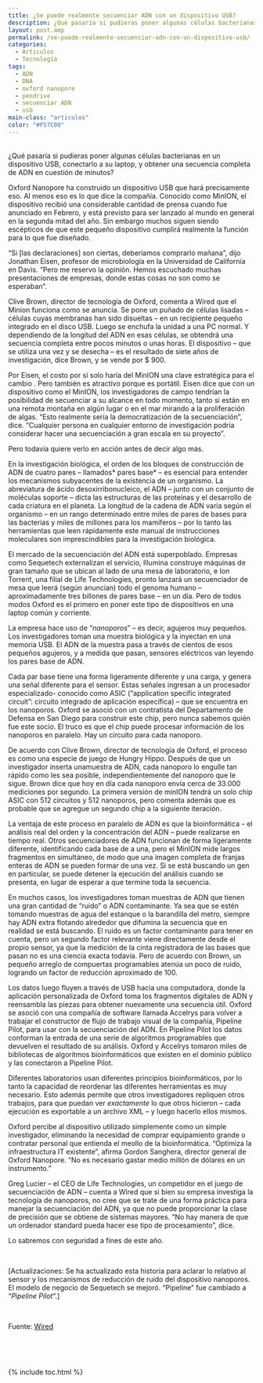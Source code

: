 ```yaml
---
title: ¿Se puede realmente secuenciar ADN con un dispositivo USB?
description: ¿Qué pasaría si pudieras poner algunas células bacterianas en un dispositivo USB, conectarlo a su laptop, y obtener una secuencia completa de ADN en cuestión de minutos?
layout: post.amp
permalink: /se-puede-realmente-secuenciar-adn-con-un-dispositivo-usb/
categories:
  - Articulos
  - Tecnología
tags:
  - ADN
  - DNA
  - oxford nanopore
  - pendrive
  - secuenciar ADN
  - usb
main-class: "articulos"
color: "#F57C00"
---
```

[<amp-img on="tap:lightbox1" role="button" tabindex="0" layout="responsive" src="/assets/img/2012/05/Oxford-Nanopore-MinION1.jpeg" alt="" title="Oxford-Nanopore-MinION" width="660px" height="440px" />][1]  
¿Qué pasaría si pudieras poner algunas células bacterianas en un dispositivo USB, conectarlo a su laptop, y obtener una secuencia completa de ADN en cuestión de minutos?  

<!--ad-->


Oxford Nanopore ha construido un dispositivo USB que hará precisamente eso. Al menos eso es lo que dice la compañía. Conocido como MinION, el dispositivo recibió una considerable cantidad de prensa cuando fue anunciado en Febrero, y está previsto para ser lanzado al mundo en general en la segunda mitad del año. Sin embargo muchos siguen siendo escépticos de que este pequeño dispositivo cumplirá realmente la función para lo que fue diseñado.

&#8220;Si [las declaraciones] son ciertas, deberíamos comprarlo mañana&#8221;, dijo Jonathan Eisen, profesor de microbiología en la Universidad de California en Davis. &#8220;Pero me reservo la opinión. Hemos escuchado muchas presentaciones de empresas, donde estas cosas no son como se esperaban&#8221;.

Clive Brown, director de tecnología de Oxford, comenta a Wired que el Minion funciona como se anuncia. Se pone un puñado de células lisadas &#8211; células cuyas membranas han sido disueltas &#8211; en un recipiente pequeño integrado en el disco USB. Luego se enchufa la unidad a una PC normal. Y dependiendo de la longitud del ADN en esas células, se obtendrá una secuencia completa entre pocos minutos o unas horas. El dispositivo &#8211; que se utiliza una vez y se desecha &#8211; es el resultado de siete años de investigación, dice Brown, y se vende por $ 900.

Por Eisen, el costo por sí solo haría del MinION una clave estratégica para el cambio . Pero también es atractivo porque es portátil. Eisen dice que con un dispositivo como el MinION, los investigadores de campo tendrían la posibilidad de secuenciar a su alcance en todo momento, tanto si están en una remota montaña en algún lugar o en el mar mirando a la proliferación de algas. &#8220;Esto realmente sería la democratización de la secuenciación&#8221;, dice. &#8220;Cualquier persona en cualquier entorno de investigación podría considerar hacer una secuenciación a gran escala en su proyecto&#8221;.

Pero todavía quiere verlo en acción antes de decir algo más.

En la investigación biológica, el orden de los bloques de construcción de ADN de cuatro pares &#8211; llamados* pares base* &#8211; es esencial para entender los mecanismos subyacentes de la existencia de un organismo. La abreviatura de ácido desoxirribonucleico, el ADN &#8211; junto con un conjunto de moléculas soporte &#8211; dicta las estructuras de las proteínas y el desarrollo de cada criatura en el planeta. La longitud de la cadena de ADN varía según el organismo &#8211; en un rango determinado entre miles de pares de bases para las bacterias y miles de millones para los mamíferos &#8211; por lo tanto las herramientas que leen rápidamente este manual de instrucciones moleculares son imprescindibles para la investigación biológica.

El mercado de la secuenciación del ADN está superpoblado. Empresas como Sequetech externalizan el servicio, Illumina construye máquinas de gran tamaño que se ubican al lado de una mesa de laboratorio, e Ion Torrent, una filial de Life Technologies, pronto lanzará un secuenciador de mesa que leerá (según anuncian) todo el genoma humano &#8211; aproximadamente tres billones de pares base &#8211; en un día. Pero de todos modos Oxford es el primero en poner este tipo de dispositivos en una laptop común y corriente.

La empresa hace uso de &#8220;*nanoporos*&#8221; &#8211; es decir, agujeros muy pequeños. Los investigadores toman una muestra biológica y la inyectan en una memoria USB. El ADN de la muestra pasa a través de cientos de esos pequeños agujeros, y a medida que pasan, sensores eléctricos van leyendo los pares base de ADN.

Cada par base tiene una forma ligeramente diferente y una carga, y genera una señal diferente para el sensor. Estas señales ingresan a un procesador especializado- conocido como ASIC (&#8220;application specific integrated circuit&#8221;: circuito integrado de aplicación específica) &#8211; que se encuentra en los nanoporos. Oxford se asoció con un contratista del Departamento de Defensa en San Diego para construir este chip, pero nunca sabemos quién fue este socio. El truco es que el chip puede procesar información de los nanoporos en paralelo. Hay un circuito para cada nanoporo.

De acuerdo con Clive Brown, director de tecnología de Oxford, el proceso es como una especie de juego de Hungry Hippo. Después de que un investigador inserta unamuestra de ADN, cada nanoporo lo engulle tan rápido como les sea posible, independientemente del nanoporo que le sigue. Brown dice que hoy en día cada nanoporo envía cerca de 33.000 mediciones por segundo. La primera versión de minION tendrá un solo chip ASIC con 512 circuitos y 512 nanoporos, pero comenta además que es probable que se agregue un segundo chip a la siguiente iteración.

La ventaja de este proceso en paralelo de ADN es que la bioinformática &#8211; el análisis real del orden y la concentración del ADN &#8211; puede realizarse en tiempo real. Otros secuenciadores de ADN funcionan de forma ligeramente diferente, identificando cada base de a una, pero el MinION mide largos fragmentos en simultáneo, de modo que una imagen completa de franjas enteras de ADN se pueden formar de una vez. Si se está buscando un gen en particular, se puede detener la ejecución del análisis cuando se presenta, en lugar de esperar a que termine toda la secuencia.

En muchos casos, los investigadores toman muestras de ADN que tienen una gran cantidad de &#8220;ruido&#8221; o ADN contaminante. Ya sea que se estén tomando muestras de agua del estanque o la barandilla del metro, siempre hay ADN extra flotando alrededor que difumina la secuencia que en realidad se está buscando. El ruido es un factor contaminante para tener en cuenta, pero un segundo factor relevante viene directamente desde el propio sensor, ya que la medición de la cinta registradora de las bases que pasan no es una ciencia exacta todavía. Pero de acuerdo con Brown, un pequeño arreglo de compuertas programables atenúa un poco de ruido, logrando un factor de reducción aproximado de 100.

Los datos luego fluyen a través de USB hacia una computadora, donde la aplicación personalizada de Oxford toma los fragmentos digitales de ADN y reensambla las piezas para obtener nuevamente una secuencia útil. Oxford se asoció con una compañía de software llamada Accelrys para volver a trabajar el constructor de flujo de trabajo visual de la compañía, Pipeline Pilot, para usar con la secuenciación del ADN. En Pipeline Pilot los datos conforman la entrada de una serie de algoritmos programables que devuelven el resultado de su análisis. Oxford y Accelrys tomaron miles de bibliotecas de algoritmos bioinformáticos que existen en el dominio público y las conectaron a Pipeline Pilot.

Diferentes laboratorios usan diferentes principios bioinformáticos, por lo tanto la capacidad de reordenar las diferentes herramientas es muy necesario. Esto además permite que otros investigadores repliquen otros trabajos, para que puedan ver *exactamente* lo que otros hicieron &#8211; cada ejecución es exportable a un archivo XML &#8211; y luego hacerlo ellos mismos.

Oxford percibe al dispositivo utilizado simplemente como un simple investigador, eliminando la necesidad de comprar equipamiento grande o contratar personal que entienda el meollo de la bioinformática. &#8220;Optimiza la infraestructura IT existente&#8221;, afirma Gordon Sanghera, director general de Oxford Nanopore. &#8220;No es necesario gastar medio millón de dólares en un instrumento.&#8221;

Greg Lucier &#8211; el CEO de Life Technologies, un competidor en el juego de secuenciación de ADN &#8211; cuenta a Wired que si bien su empresa investiga la tecnología de nanoporos, no cree que se trate de una forma práctica para manejar la secuenciación del ADN, ya que no puede proporcionar la clase de precisión que se obtiene de sistemas mayores. &#8220;No hay manera de que un ordenador standard pueda hacer ese tipo de procesamiento&#8221;, dice.

Lo sabremos con seguridad a fines de este año.

&nbsp;

[Actualizaciones: Se ha actualizado esta historia para aclarar lo relativo al sensor y los mecanismos de reducción de ruido del dispositivo nanoporos. El modelo de negocio de Sequetech se mejoró. &#8220;Pipeline&#8221; fue cambiado a &#8220;*Pipeline Pilot*&#8220;.]

&nbsp;

Fuente: [Wired][2]

&nbsp;

&nbsp;



 [1]: /assets/img/2012/05/Oxford-Nanopore-MinION1.jpeg
 [2]: http://www.wired.com/wiredenterprise/2012/03/oxford-nanopore-sequencing-usb/?utm_source=feedburner&utm;_medium=feed&utm;_campaign=Feed%3A+wired%2Findex+%28Wired%3A+Index+3+%28Top+Stories+2%29%29 "Wired"

{% include toc.html %}
